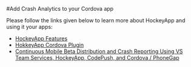 <properties
   pageTitle="Add Analytics to your Cordova app | Cordova"
   description="Add Analytics to your Cordova app"
   services="na"
   documentationCenter=""
   authors="sureshja"
   tags=""/>
<tags ms.technology="cordova" ms.product="Visual Studio 2015"
   ms.service="na"
   ms.devlang="javascript"
   ms.topic="article"
   ms.tgt_pltfrm="mobile-multiple"
   ms.workload="na"
   ms.date="01/26/2016"
   ms.author="sureshja"/>
   
#Add Crash Analytics to your Cordova app

Please follow the links given below to learn more about HockeyApp and using it your apps: 

* [HockeyApp Features](http://hockeyapp.net/features/)
* [HokkeyApp Cordova Plugin](https://github.com/peutetre/cordova-plugin-hockeyapp)
* [Continuous Mobile Beta Distribution and Crash Reporting Using VS Team Services, HockeyApp, CodePush, and Cordova / PhoneGap](https://blogs.msdn.microsoft.com/visualstudioalm/2016/01/28/continuous-mobile-beta-distribution-and-crash-reporting-using-vs-team-services-hockeyapp-codepush-and-cordova-phonegap/)
